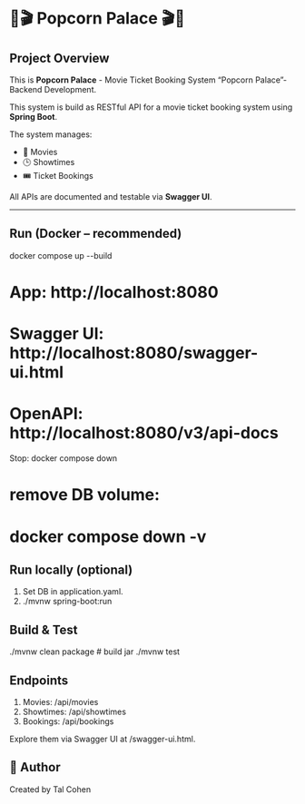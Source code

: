 # 🍿🎬 Popcorn Palace 🎬🍿

## Project Overview
This is **Popcorn Palace** - Movie Ticket Booking System “Popcorn Palace”- Backend Development.

This system is build as RESTful API for a movie ticket booking system using **Spring Boot**. 

The system manages:
- 🎥 Movies
- 🕒 Showtimes
- 🎟️ Ticket Bookings

All APIs are documented and testable via **Swagger UI**.

---

## Run (Docker – recommended)
docker compose up --build
# App: http://localhost:8080
# Swagger UI: http://localhost:8080/swagger-ui.html
# OpenAPI:    http://localhost:8080/v3/api-docs

Stop:
docker compose down
# remove DB volume:
# docker compose down -v

## Run locally (optional)
1. Set DB in application.yaml.
2. ./mvnw spring-boot:run

## Build & Test
./mvnw clean package   # build jar
./mvnw test    

## Endpoints
1. Movies: /api/movies
2. Showtimes: /api/showtimes
3. Bookings: /api/bookings

Explore them via Swagger UI at /swagger-ui.html.

## 👤 Author
Created by Tal Cohen